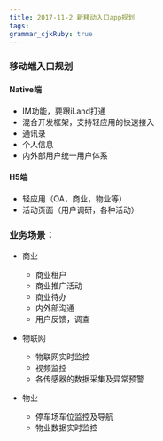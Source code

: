 ```yaml
---
title: 2017-11-2 新移动入口app规划 
tags: 
grammar_cjkRuby: true
---
```



### 移动端入口规划
#### Native端
* IM功能，要跟iLand打通
* 混合开发框架，支持轻应用的快速接入
* 通讯录
* 个人信息
* 内外部用户统一用户体系
#### H5端
* 轻应用（OA，商业，物业等）
* 活动页面（用户调研，各种活动）
 
### 业务场景：
* 商业
	* 商业租户
	* 商业推广活动
	* 商业待办
	* 内外部沟通
	* 用户反馈，调查
* 物联网
	* 物联网实时监控
	* 视频监控
	* 各传感器的数据采集及异常预警
	
* 物业
	* 停车场车位监控及导航
	* 物业数据实时监控